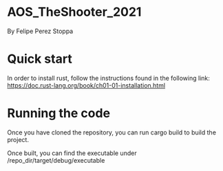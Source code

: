 # AOS_TheShooter_2021
By Felipe Perez Stoppa

# Quick start

In order to install rust, follow the instructions found in the following link: 
https://doc.rust-lang.org/book/ch01-01-installation.html

# Running the code
Once you have cloned the repository, you can run cargo build to build the project.

Once built, you can find the executable under /repo_dir/target/debug/executable
